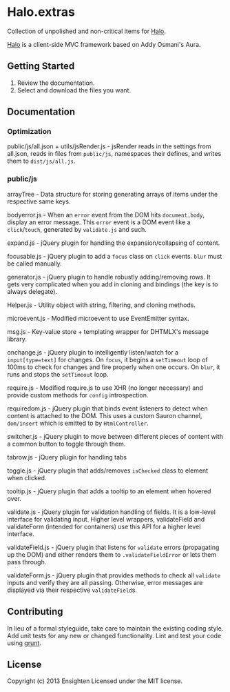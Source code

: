 # Halo.extras

Collection of unpolished and non-critical items for [Halo][halo].

[Halo][halo] is a client-side MVC framework based on Addy Osmani's Aura.

[halo]: https://github.com/Ensighten/Halo

## Getting Started
1. Review the documentation.
2. Select and download the files you want.

## Documentation
### Optimization
public/js/all.json + utils/jsRender.js - jsRender reads in the settings from all.json, reads in files from `public/js`, namespaces their defines, and writes them to `dist/js/all.js`.

### public/js
arrayTree - Data structure for storing generating arrays of items under the respective same keys.

bodyerror.js - When an `error` event from the DOM hits `document.body`, display an error message. This `error` event is a DOM event like a `click`/`touch`, generated by `validate.js` and such.

expand.js - jQuery plugin for handling the expansion/collapsing of content.

focusable.js - jQuery plugin to add a `focus` class on `click` events. `blur` must be called manually.

generator.js - jQuery plugin to handle robustly adding/removing rows. It gets very complicated when you add in cloning and bindings (the key is to always delegate).

Helper.js - Utility object with string, filtering, and cloning methods.

microevent.js - Modified microevent to use EventEmitter syntax.

msg.js - Key-value store + templating wrapper for DHTMLX's message library.

onchange.js - jQuery plugin to intelligently listen/watch for a `input[type=text]` for changes. On `focus`, it begins a `setTimeout` loop of 100ms to check for changes and fire properly when one occurs. On `blur`, it runs and stops the `setTimeout` loop.

require.js - Modified require.js to use XHR (no longer necessary) and provide custom methods for `config` introspection.

requiredom.js - jQuery plugin that binds event listeners to detect when content is attached to the DOM. This uses a custom Sauron channel, `dom/insert` which is emitted to by `HtmlController`.

switcher.js - jQuery plugin to move between different pieces of content with a common button to toggle through them.

tabrow.js - jQuery plugin for handling tabs

toggle.js - jQuery plugin that adds/removes `isChecked` class to element when clicked.

tooltip.js - jQuery plugin that adds a tooltip to an element when hovered over.

validate.js - jQuery plugin for validation handling of fields. It is a low-level interface for validating input. Higher level wrappers, validateField and validateForm (intended for containers) use this API for a higher level interface.

validateField.js - jQuery plugin that listens for `validate` errors (propagating up the DOM) and either renders them to `.validateFieldError` or lets them pass through.

validateForm.js - jQuery plugin that provides methods to check all `validate` inputs and verify they are all passing. Otherwise, error messages are displayed via their respective `validateField`s.


## Contributing
In lieu of a formal styleguide, take care to maintain the existing coding style. Add unit tests for any new or changed functionality. Lint and test your code using [grunt](https://github.com/gruntjs/grunt).

## License
Copyright (c) 2013 Ensighten
Licensed under the MIT license.
